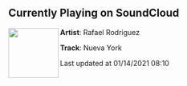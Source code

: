 ## Currently Playing on SoundCloud

[<img align="left" width="100" src="https://i1.sndcdn.com/artworks-dhUqMg7WiIbnVwGf-8yJALw-t50x50.jpg">](https://soundcloud.com/73junito/nueva-york)

**Artist**: Rafael Rodriguez 

**Track**: Nueva York

Last updated at 01/14/2021 08:10
